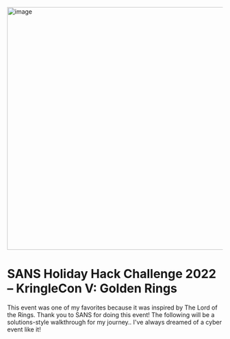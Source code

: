 <img width="1000" height="566" alt="image" src="https://github.com/user-attachments/assets/573c197a-555d-4efa-8be1-e1701289afa6" />

# SANS Holiday Hack Challenge 2022 – KringleCon V: Golden Rings 

This event was one of my favorites because it was inspired by The Lord of the Rings. Thank you to SANS for doing this event! 
The following will be a solutions-style walkthrough for my journey.. I've always dreamed of a cyber event like it!
